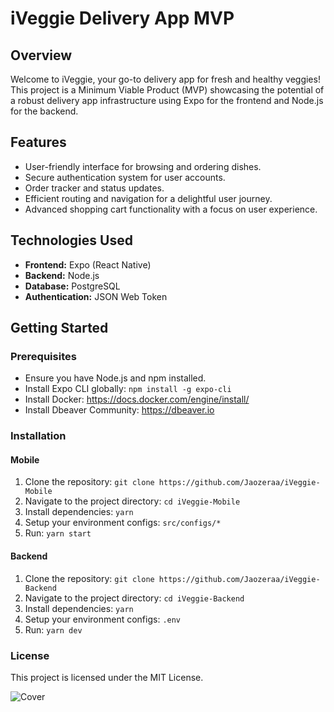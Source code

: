 # iVeggie Delivery App MVP

## Overview

Welcome to iVeggie, your go-to delivery app for fresh and healthy veggies! This project is a Minimum Viable Product (MVP) showcasing the potential of a robust delivery app infrastructure using Expo for the frontend and Node.js for the backend.

## Features

- User-friendly interface for browsing and ordering dishes.
- Secure authentication system for user accounts.
- Order tracker and status updates.
- Efficient routing and navigation for a delightful user journey.
- Advanced shopping cart functionality with a focus on user experience.

## Technologies Used

- **Frontend:** Expo (React Native)
- **Backend:** Node.js
- **Database:** PostgreSQL
- **Authentication:** JSON Web Token

## Getting Started

### Prerequisites

- Ensure you have Node.js and npm installed.
- Install Expo CLI globally: `npm install -g expo-cli`
- Install Docker: https://docs.docker.com/engine/install/
- Install Dbeaver Community: https://dbeaver.io

### Installation

#### Mobile

1. Clone the repository: `git clone https://github.com/Jaozeraa/iVeggie-Mobile`
2. Navigate to the project directory: `cd iVeggie-Mobile`
3. Install dependencies: `yarn`
4. Setup your environment configs: `src/configs/*`
5. Run: `yarn start`


#### Backend

1. Clone the repository: `git clone https://github.com/Jaozeraa/iVeggie-Backend`
2. Navigate to the project directory: `cd iVeggie-Backend`
3. Install dependencies: `yarn`
4. Setup your environment configs: `.env`
5. Run: `yarn dev`

### License

This project is licensed under the MIT License.

![Cover](https://github.com/Jaozeraa/iVeggie-Mobile/assets/49006178/51dcb6f0-7421-4ff1-9d01-8da2d1f68bd7)
